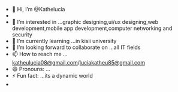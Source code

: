 - 👋 Hi, I’m @Kathelucia
- 
- 👀 I’m interested in ...graphic designing,ui/ux designing,web development,mobile app development,computer networking and security 
- 🌱 I’m currently learning ...in kisii university 
- 💞️ I’m looking forward to collaborate on ...all IT fields
- 📫 How to reach me ... katheulucia08@gmail.com/luciakatheu85@gmail.com
- 😄 Pronouns: ...
- ⚡ Fun fact: ...its a dynamic world
- 

<!---
Kathelucia/Kathelucia is a ✨ special ✨ repository because its `README.md` (this file) appears on your GitHub profile.
You can click the Preview link to take a look at your changes.
--->
